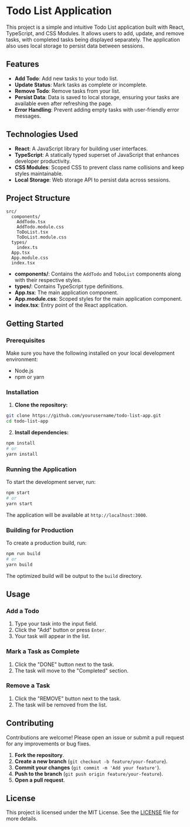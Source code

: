 
# Todo List Application

This project is a simple and intuitive Todo List application built with React, TypeScript, and CSS Modules. It allows users to add, update, and remove tasks, with completed tasks being displayed separately. The application also uses local storage to persist data between sessions.

## Features

- **Add Todo**: Add new tasks to your todo list.
- **Update Status**: Mark tasks as complete or incomplete.
- **Remove Todo**: Remove tasks from your list.
- **Persist Data**: Data is saved to local storage, ensuring your tasks are available even after refreshing the page.
- **Error Handling**: Prevent adding empty tasks with user-friendly error messages.

## Technologies Used

- **React**: A JavaScript library for building user interfaces.
- **TypeScript**: A statically typed superset of JavaScript that enhances developer productivity.
- **CSS Modules**: Scoped CSS to prevent class name collisions and keep styles maintainable.
- **Local Storage**: Web storage API to persist data across sessions.

## Project Structure

```
src/
  components/
    AddTodo.tsx
    AddTodo.module.css
    ToDoList.tsx
    ToDoList.module.css
  types/
    index.ts
  App.tsx
  App.module.css
  index.tsx
```

- **components/**: Contains the `AddTodo` and `ToDoList` components along with their respective styles.
- **types/**: Contains TypeScript type definitions.
- **App.tsx**: The main application component.
- **App.module.css**: Scoped styles for the main application component.
- **index.tsx**: Entry point of the React application.

## Getting Started

### Prerequisites

Make sure you have the following installed on your local development environment:

- Node.js
- npm or yarn

### Installation

1. **Clone the repository:**

```bash
git clone https://github.com/yourusername/todo-list-app.git
cd todo-list-app
```

2. **Install dependencies:**

```bash
npm install
# or
yarn install
```

### Running the Application

To start the development server, run:

```bash
npm start
# or
yarn start
```

The application will be available at `http://localhost:3000`.

### Building for Production

To create a production build, run:

```bash
npm run build
# or
yarn build
```

The optimized build will be output to the `build` directory.

## Usage

### Add a Todo

1. Type your task into the input field.
2. Click the "Add" button or press `Enter`.
3. Your task will appear in the list.

### Mark a Task as Complete

1. Click the "DONE" button next to the task.
2. The task will move to the "Completed" section.

### Remove a Task

1. Click the "REMOVE" button next to the task.
2. The task will be removed from the list.

## Contributing

Contributions are welcome! Please open an issue or submit a pull request for any improvements or bug fixes.

1. **Fork the repository**.
2. **Create a new branch** (`git checkout -b feature/your-feature`).
3. **Commit your changes** (`git commit -m 'Add your feature'`).
4. **Push to the branch** (`git push origin feature/your-feature`).
5. **Open a pull request**.

## License

This project is licensed under the MIT License. See the [LICENSE](LICENSE) file for more details.
